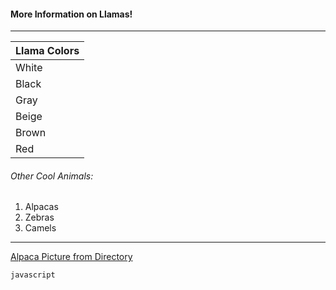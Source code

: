 #### More Information on Llamas!
______
|  Llama Colors |
|---------------|
|White          |
|Black          |
|Gray           |
|Beige          |
|Brown          |
|Red            |

###### Other Cool Animals:
1. Alpacas
2. Zebras
3. Camels
_________

[Alpaca Picture from Directory](https://github.com/slkmbb/Markdown/blob/Picture-File/cute-funny-alpacas-fb3.png?raw=true)


```javascript```
